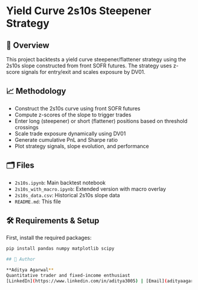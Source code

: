 # Yield Curve 2s10s Steepener Strategy

## 📌 Overview
This project backtests a yield curve steepener/flattener strategy using the 2s10s slope constructed from front SOFR futures. The strategy uses z-score signals for entry/exit and scales exposure by DV01.

## 📈 Methodology
- Construct the 2s10s curve using front SOFR futures  
- Compute z-scores of the slope to trigger trades  
- Enter long (steepener) or short (flattener) positions based on threshold crossings  
- Scale trade exposure dynamically using DV01  
- Generate cumulative PnL and Sharpe ratio  
- Plot strategy signals, slope evolution, and performance

## 🗂 Files
- `2s10s.ipynb`: Main backtest notebook  
- `2s10s_with_macro.ipynb`: Extended version with macro overlay  
- `2s10s_data.csv`: Historical 2s10s slope data  
- `README.md`: This file

## 🛠 Requirements & Setup
First, install the required packages:

```bash
pip install pandas numpy matplotlib scipy

## 👤 Author

**Aditya Agarwal**  
Quantitative trader and fixed‑income enthusiast  
[LinkedIn](https://www.linkedin.com/in/aditya3005) | [Email](adityaagarwal3000@gmail.com)
